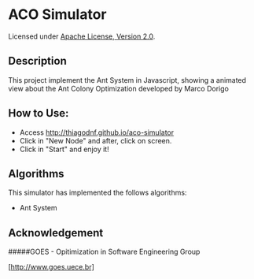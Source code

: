 ACO Simulator
==========

Licensed under [Apache License, Version 2.0][].

Description
----

This project implement the Ant System in Javascript, showing a animated view about the Ant Colony Optimization developed by Marco Dorigo

How to Use:
-----

- Access http://thiagodnf.github.io/aco-simulator
- Click in "New Node" and after, click on screen.
- Click in "Start" and enjoy it!

Algorithms
----

This simulator has implemented the follows algorithms:

- Ant System

Acknowledgement
----

#####GOES - Opitimization in Software Engineering Group

[http://www.goes.uece.br]

[Apache License, Version 2.0]:  http://www.apache.org/licenses/LICENSE-2.0
[http://www.goes.uece.br]:  http://www.goes.uece.br
[http://www.graphviz.org]: http://www.graphviz.org

